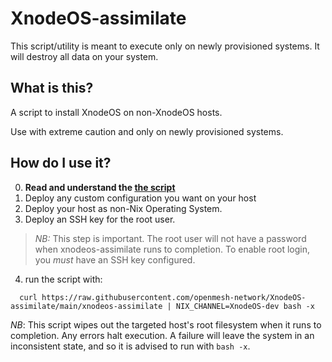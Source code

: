 # XnodeOS-assimilate

This script/utility is meant to execute only on newly provisioned systems. It will destroy all data on your system.

## What is this?
A script to install XnodeOS on non-XnodeOS hosts.

Use with extreme caution and only on newly provisioned systems.

## How do I use it?

0) **Read and understand the [the script](./xnodeos-assimilate)**
1) Deploy any custom configuration you want on your host
2) Deploy your host as non-Nix Operating System.
3) Deploy an SSH key for the root user.

> *NB:* This step is important.
> The root user will not have a password when xnodeos-assimilate runs to completion.
> To enable root login, you *must* have an SSH key configured.

4) run the script with:
```
  curl https://raw.githubusercontent.com/openmesh-network/XnodeOS-assimilate/main/xnodeos-assimilate | NIX_CHANNEL=XnodeOS-dev bash -x
```

*NB*: This script wipes out the targeted host's root filesystem when it runs to completion.
Any errors halt execution.
A failure will leave the system in an inconsistent state,
and so it is advised to run with `bash -x`.

